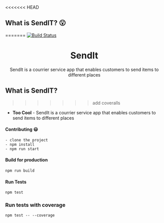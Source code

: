 <<<<<<< HEAD
## What is SendIT? :open_mouth:
=======
[![Build Status](https://travis-ci.org/CryceTruly/si-react.svg?branch=ch-update-travis-164491289)](https://travis-ci.org/CryceTruly/si-react)



<p align="center">
  <h1 align="center">SendIt</h1>
  <p align="center">SendIt is a courrier service app that enables customers to send items to different places</p>
</p>


## What is SendIT?
>>>>>>> add coveralls

- **Too Cool** - SendIt is a courrier service app that enables customers to send items to different places

#### Contributing :smiley:
```
- clone the project
- npm install
- npm run start
```
#### Build for production

```
npm run build
```
#### Run Tests
`
npm test
`

### Run tests with coverage

` npm test -- --coverage
`
